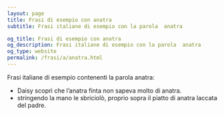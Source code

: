 ```yaml
---
layout: page
title: Frasi di esempio con anatra 
subtitle: Frasi italiane di esempio con la parola  anatra

og_title: Frasi di esempio con anatra 
og_description: Frasi italiane di esempio con la parola  anatra
og_type: website
permalink: /frasi/a/anatra.html
---
```


Frasi italiane di esempio contenenti la parola anatra:


- Daisy scoprì che l’anatra finta non sapeva molto di anatra.
- stringendo la mano le sbriciolò, proprio sopra il piatto di anatra laccata del padre.
